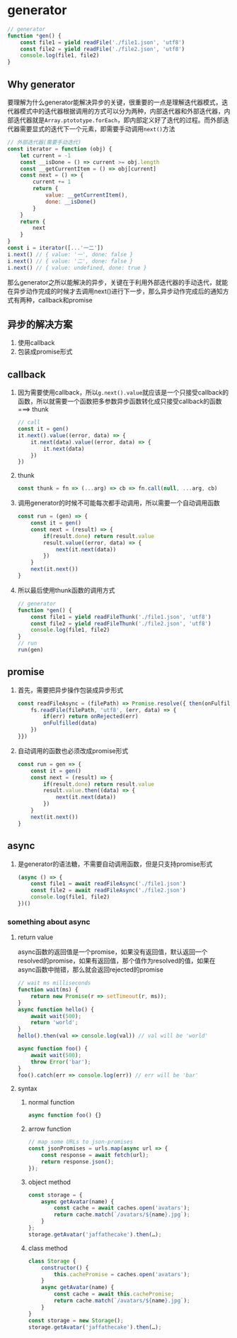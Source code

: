 # generator

```js
// generator
function *gen() {
	const file1 = yield readFile('./file1.json', 'utf8')
	const file2 = yield readFile('./file2.json', 'utf8')
	console.log(file1, file2)
}
```

## Why generator
要理解为什么generator能解决异步的关键，很重要的一点是理解迭代器模式，迭代器模式中的迭代器根据调用的方式可以分为两种，内部迭代器和外部迭代器，内部迭代器就是`Array.ptototype.forEach`，即内部定义好了迭代的过程。而外部迭代器需要显式的迭代下一个元素，即需要手动调用`next()`方法

```js
// 外部迭代器(需要手动迭代)
const iterator = function (obj) {
	let current = -1
	const __isDone = () => current >= obj.length
	const __getCurrentItem = () => obj[current]
	const next = () => {
		current += 1
		return {
			value: __getCurrentItem(),
			done: __isDone()
		}
	}
	return {
		next
	}
}
const i = iterator([...'一二'])
i.next() // { value: '一', done: false }
i.next() // { value: '二', done: false }
i.next() // { value: undefined, done: true }
```

那么generator之所以能解决的异步，关键在于利用外部迭代器的手动迭代，就能在异步动作完成的时候才去调用next()进行下一步，那么异步动作完成后的通知方式有两种，callback和promise

## 异步的解决方案
1. 使用callback
2. 包装成promise形式

## callback
1. 因为需要使用callback，所以`g.next().value`就应该是一个只接受callback的函数，所以就需要一个函数把多参数异步函数转化成只接受callback的函数 ===> thunk
	
	```js
	// call
	const it = gen()
	it.next().value((error, data) => {
		it.next(data).value((error, data) => {
			it.next(data)
		})
	})
	```

2. thunk
	
	```js
	const thunk = fn => (...arg) => cb => fn.call(null, ...arg, cb)
	```

3. 调用generator的时候不可能每次都手动调用，所以需要一个自动调用函数

	```js
	const run = (gen) => {
		const it = gen()
		const next = (result) => {
			if(result.done) return result.value
			result.value((error, data) => {
				next(it.next(data))
			})
		}
		next(it.next())
	}
	```

4. 所以最后使用thunk函数的调用方式

	```js
	// generator
	function *gen() {
		const file1 = yield readFileThunk('./file1.json', 'utf8')
		const file2 = yield readFileThunk('./file2.json', 'utf8')
		console.log(file1, file2)
	}
	// run
	run(gen)
	```

## promise
1. 首先，需要把异步操作包装成异步形式

	```js
	const readFileAsync = (filePath) => Promise.resolve({ then(onFulfilled, onRejected) {
		fs.readFile(filePath, 'utf8', (err, data) => {
			if(err) return onRejected(err)
			onFulfilled(data)
		})
	}})
	```

2. 自动调用的函数也必须改成promise形式

	```js
	const run = gen => {
		const it = gen()
		const next = (result) => {
			if(result.done) return result.value
			result.value.then((data) => {
				next(it.next(data))
			})
		}
		next(it.next())
	}
	```

## async
1. 是generator的语法糖，不需要自动调用函数，但是只支持promise形式

	```js
	(async () => {
		const file1 = await readFileAsync('./file1.json')
		const file2 = await readFileAsync('./file2.json')
		console.log(file1, file2)
	})()
	```

### something about async
1. return value 

	async函数的返回值是一个promise，如果没有返回值，默认返回一个resolved的promise，如果有返回值，那个值作为resolved的值，如果在async函数中抛错，那么就会返回rejected的promise

	```js
	// wait ms milliseconds
	function wait(ms) {
		return new Promise(r => setTimeout(r, ms));
	}
	async function hello() {
		await wait(500);
		return 'world';
	}
	hello().then(val => console.log(val)) // val will be 'world'
	```

	```js
	async function foo() {
		await wait(500);
		throw Error('bar');
	}
	foo().catch(err => console.log(err)) // err will be 'bar'
	```

2. syntax

	1. normal function

		```js
		async function foo() {}
		```
	2. arrow function

		```js
		// map some URLs to json-promises
		const jsonPromises = urls.map(async url => {
			const response = await fetch(url);
			return response.json();
		});		
		```
	3. object method

		```js
		const storage = {
			async getAvatar(name) {
				const cache = await caches.open('avatars');
				return cache.match(`/avatars/${name}.jpg`);
			}
		};
		storage.getAvatar('jaffathecake').then(…);		
		```
	4. class method

		```js
		class Storage {
			constructor() {
				this.cachePromise = caches.open('avatars');
			}
			async getAvatar(name) {
				const cache = await this.cachePromise;
				return cache.match(`/avatars/${name}.jpg`);
			}
		}
		const storage = new Storage();
		storage.getAvatar('jaffathecake').then(…);		
		```